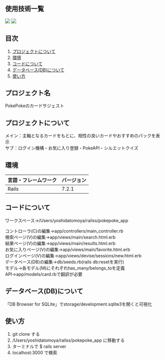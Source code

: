 <div id="top"></div>

## 使用技術一覧

<!-- シールド一覧 -->
<!-- 該当するプロジェクトの中から任意のものを選ぶ-->
<p style="display: inline">
  <!-- バックエンドのフレームワーク一覧 -->
  <img src="https://img.shields.io/badge/-Rails-CC0000.svg?logo=rails&style=plastic">
  <!-- バックエンドの言語一覧 -->
  <img src="https://img.shields.io/badge/-Ruby-CC342D.svg?logo=ruby&style=plastic">
</p>

## 目次

1. [プロジェクトについて](#プロジェクトについて)
2. [環境](#環境)
3. [コードについて](#コードについて)
4. [データベース(DB)について](#データベースdbについて)
5. [使い方](#使い方)

<!-- プロジェクト名を記載 -->

## プロジェクト名

PokePokeのカードサジェスト

<!-- プロジェクトについて -->

## プロジェクトについて

メイン：主軸となるカードをもとに、相性の良いカードやおすすめのパックを表示  
サブ：ログイン機構・お気に入り登録・PokeAPI・シルエットクイズ  

## 環境

<!-- 言語、フレームワーク、ミドルウェア、インフラの一覧とバージョンを記載 -->

| 言語・フレームワーク  | バージョン |
| --------------------- | ---------- |
| Rails                 | 7.2.1      |

## コードについて

ワークスペース→/Users/yoshidatomoya/railss/pokepoke_app

コントローラ(C)の編集→app/controllers/main_controller.rb  
検索ページ(V)の編集→app/views/main/search.html.erb  
結果ページ(V)の編集→app/views/main/results.html.erb  
お気に入りページ(V)の編集→app/views/main/favorite.html.erb  
ログインページ(V)の編集→app/views/devise/sessions/new.html.erb  
データベース(DB)の編集→db/seeds.rb(rails db:resetを実行)  
モデル→各モデル(M)にそれぞれhas_many/belongs_toを定義  
API→app/models/card.rbで翻訳が必要  

## データベース(DB)について

「DB Browser for SQLite」でstorage/development.sqlite3を開くと可視化

## 使い方

1. git clone する
2. /Users/yoshidatomoya/railss/pokepoke_app に移動する
3. ターミナルで $ rails server
4. localhost:3000 で検索